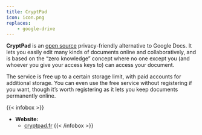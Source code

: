 ```yaml
---
title: CryptPad
icon: icon.png
replaces:
    - google-drive
---
```


**CryptPad** is an [open source][1] privacy-friendly alternative to Google Docs. It lets you easily edit many kinds of documents online and collaboratively, and is based on the “zero knowledge” concept where no one except you (and whoever you give your access keys to) can access your document.

The service is free up to a certain storage limit, with paid accounts for additional storage. You can even use the free service without registering if you want, though it’s worth registering as it lets you keep documents permanently online.

{{< infobox >}}
- **Website:** 
    - [cryptpad.fr](https://cryptpad.fr/)
{{< /infobox >}}

[1]: https://web.archive.org/web/20180904102804/https://switching.social/what-is-open-source-software/
